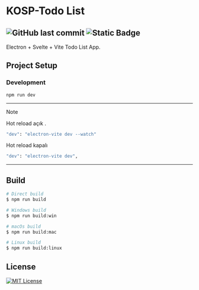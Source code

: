 # KOSP-Todo List
![GitHub last commit](https://img.shields.io/github/last-commit/kmaksut/todo-list-app) ![Static Badge](https://img.shields.io/badge/status-continues-orange)
---

Electron + Svelte + Vite Todo List App.

## Project Setup

### Development

```bash
npm run dev
```
---
> [!NOTE]
> Hot reload açık .
> ```bash
> "dev": "electron-vite dev --watch"
> ```
> Hot reload kapalı
> ```bash
> "dev": "electron-vite dev",
> ```
---
## Build

```bash
# Direct build
$ npm run build

# Windows build 
$ npm run build:win

# macOs build
$ npm run build:mac

# Linux build
$ npm run build:linux
```
## License

[![MIT License](https://img.shields.io/badge/License-MIT-green.svg)](https://choosealicense.com/licenses/mit/)
